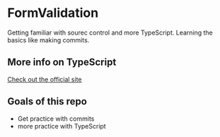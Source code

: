 # FormValidation
Getting familiar with sourec control and more TypeScript. Learning the basics like making commits.

## More info on TypeScript
[Check out the official site](https://www.typescriptlang.org/)


## Goals of this repo
- Get practice with commits
- more practice with TypeScript
